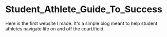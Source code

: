 # Student_Athlete_Guide_To_Success
Here is the first website I made. It's a simple blog meant to help student athletes navigate life on and off the court/field.
